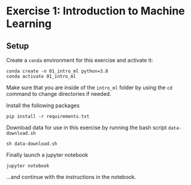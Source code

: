 # Exercise 1: Introduction to Machine Learning

## Setup

Create a `conda` environment for this exercise and activate it:

```
conda create -n 01_intro_ml python=3.8
conda activate 01_intro_ml
```

Make sure that you are inside of the `intro_ml` folder by using the `cd` command to change directories if needed.

Install the following packages

```
pip install -r requirements.txt
```

Download data for use in this exercise by running the bash script `data-download.sh`

```
sh data-download.sh
```


Finally launch a jupyter notebook

```
jupyter notebook
```

...and continue with the instructions in the notebook.
